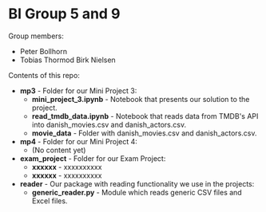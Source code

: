 # BI Group 5 and 9

Group members:
- Peter Bollhorn
- Tobias Thormod Birk Nielsen

Contents of this repo:
- **mp3** - Folder for our Mini Project 3:
  - **mini_project_3.ipynb** - Notebook that presents our solution to the project.
  - **read_tmdb_data.ipynb** - Notebook that reads data from TMDB's API into danish_movies.csv and danish_actors.csv.
  - **movie_data** - Folder with danish_movies.csv and danish_actors.csv.
- **mp4** - Folder for our Mini Project 4:
  - (No content yet)
- **exam_project** - Folder for our Exam Project:
  - **xxxxxx** - xxxxxxxxxx
  - **xxxxxx** - xxxxxxxxxx
- **reader** - Our package with reading functionality we use in the projects:
  - **generic_reader.py** - Module which reads generic CSV files and Excel files.